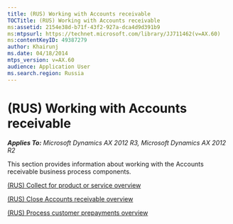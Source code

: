 ```yaml
---
title: (RUS) Working with Accounts receivable
TOCTitle: (RUS) Working with Accounts receivable
ms:assetid: 2154e38d-b71f-43f2-927a-dca4d9d391b9
ms:mtpsurl: https://technet.microsoft.com/library/JJ711462(v=AX.60)
ms:contentKeyID: 49387279
author: Khairunj
ms.date: 04/18/2014
mtps_version: v=AX.60
audience: Application User
ms.search.region: Russia
---
```


# (RUS) Working with Accounts receivable 


_**Applies To:** Microsoft Dynamics AX 2012 R3, Microsoft Dynamics AX 2012 R2_

This section provides information about working with the Accounts receivable business process components.

[(RUS) Collect for product or service overview](rus-collect-for-product-or-service-overview.md)

[(RUS) Close Accounts receivable overview](rus-close-accounts-receivable-overview.md)

[(RUS) Process customer prepayments overview](rus-process-customer-prepayments-overview.md)

  


